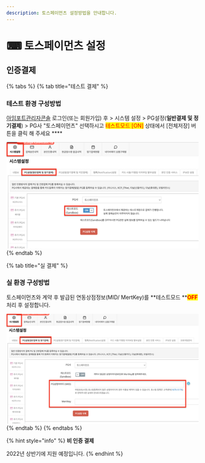 ```yaml
---
description: 토스페이먼츠 설정방법을 안내합니다.
---
```


# ⌨ 토스페이먼츠 설정

## 인증**결제**

{% tabs %}
{% tab title="테스트 결제" %}
### 테스트 환경 구성방법

[아임포트관리자콘솔](https://https/admin.iamport.kr) 로그인(또는 회원가입) 후 > 시스템 설정 > PG설정(**일반결제 및 정기결제**) > PG사 "토스페이먼츠" 선택하시고 <mark style="color:red;">테스트모드 \[ON]</mark> 상태에서 \[전체저장] 버튼을 클릭 해 주세요 ****&#x20;

![테스트 모드 설정 예시](<../../../.gitbook/assets/image (11).png>)
{% endtab %}

{% tab title="실 결제" %}
### **실** 환경 구성방법

토스페이먼츠와 계약 후 발급된 연동상점정보(MID/ MertKey)를 **테스트모드 **<mark style="color:red;">**OFF**</mark> 처리 후 설정합니다.&#x20;

![실 정보 설정 예시](<../../../.gitbook/assets/image (15).png>)
{% endtab %}
{% endtabs %}

{% hint style="info" %}
**비 인증 결제**

2022년 상반기에 지원 예정입니다.
{% endhint %}
